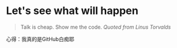 # Let's see what will happen

> Talk is cheap. Show me the code.
*Quoted from Linus Torvalds*

心得：我真的是GitHub白痴耶
